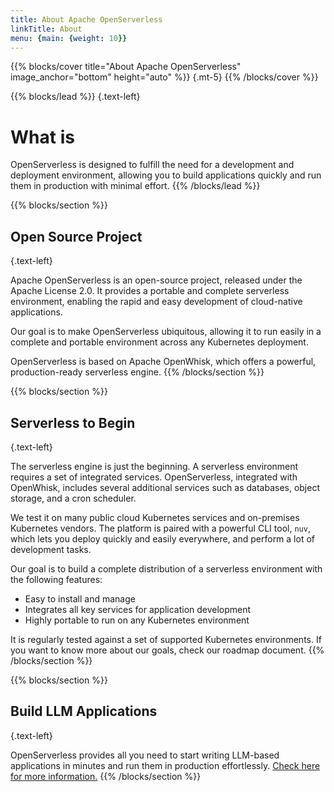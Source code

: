 ```yaml
---
title: About Apache OpenServerless
linkTitle: About
menu: {main: {weight: 10}}
---
```


{{% blocks/cover title="About Apache OpenServerless" image_anchor="bottom" height="auto" %}}
{.mt-5}
{{% /blocks/cover %}}

{{% blocks/lead %}}
{.text-left}
# What is

OpenServerless is designed to fulfill the need for a development and deployment environment, allowing you to build applications quickly and run them in production with minimal effort.
{{% /blocks/lead %}}

{{% blocks/section %}}
## Open Source Project
{.text-left}

Apache OpenServerless is an open-source project, released under the Apache License 2.0. It provides a portable and complete serverless environment, enabling the rapid and easy development of cloud-native applications.

Our goal is to make OpenServerless ubiquitous, allowing it to run easily in a complete and portable environment across any Kubernetes deployment.

OpenServerless is based on Apache OpenWhisk, which offers a powerful, production-ready serverless engine.
{{% /blocks/section %}}

{{% blocks/section %}}
## Serverless to Begin
{.text-left}

The serverless engine is just the beginning. A serverless environment requires a set of integrated services. OpenServerless, integrated with OpenWhisk, includes several additional services such as databases, object storage, and a cron scheduler.

We test it on many public cloud Kubernetes services and on-premises Kubernetes vendors. The platform is paired with a powerful CLI tool, `nuv`, which lets you deploy quickly and easily everywhere, and perform a lot of development tasks.

Our goal is to build a complete distribution of a serverless environment with the following features:

- Easy to install and manage
- Integrates all key services for application development
- Highly portable to run on any Kubernetes environment

It is regularly tested against a set of supported Kubernetes environments. If you want to know more about our goals, check our roadmap document.
{{% /blocks/section %}}

{{% blocks/section %}}
## Build LLM Applications
{.text-left}

OpenServerless provides all you need to start writing LLM-based applications in minutes and run them in production effortlessly. [Check here for more information.](#)
{{% /blocks/section %}}
